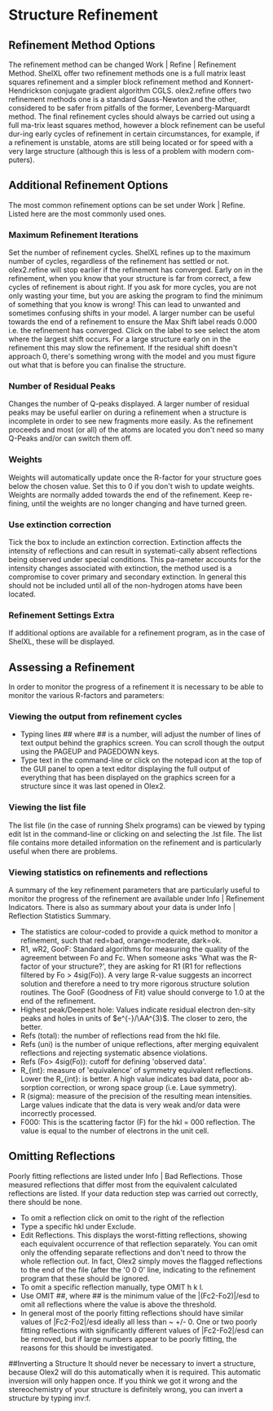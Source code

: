# Structure Refinement

## Refinement Method Options
The refinement method can be changed Work | Refine | Refinement Method. ShelXL offer two refinement methods one is a full matrix least squares refinement and a simpler block refinement method and Konnert-Hendrickson conjugate gradient algorithm CGLS. olex2.refine offers two refinement methods one is a standard Gauss-Newton and the other, considered to be safer from pitfalls of the former, Levenberg-Marquardt method.
The final refinement cycles should always be carried out using a full ma-trix least squares method, however a block refinement can be useful dur-ing early cycles of refinement in certain circumstances, for example, if a refinement is unstable, atoms are still being located or for speed with a very large structure (although this is less of a problem with modern com-puters).

## Additional Refinement Options
The most common refinement options can be set under Work | Refine. Listed here are the most commonly used ones.

### Maximum Refinement Iterations
Set the number of refinement cycles. ShelXL refines up to the maximum number of cycles, regardless of the refinement has settled or not. olex2.refine will stop earlier if the refinement has converged.
Early on in the refinement, when you know that your structure is far from correct, a few cycles of refinement is about right. If you ask for more cycles, you are not only wasting your time, but you are asking the program to find the minimum of something that you know is wrong! This can lead to unwanted and sometimes confusing shifts in your model.
A larger number can be useful towards the end of a refinement to ensure the Max Shift label   reads 0.000 i.e. the refinement has converged. Click on the label to see select the atom where the largest shift occurs. For a large structure early on in the refinement this may slow the refinement. If the residual shift doesn't approach 0, there's something wrong with the model and you must figure out what that is before you can finalise the structure.

### Number of Residual Peaks
Changes the number of Q-peaks displayed. A larger number of residual peaks may be useful earlier on during a refinement when a structure is incomplete in order to see new fragments more easily. As the refinement proceeds and most (or all) of the atoms are located you don't need so many Q-Peaks and/or can switch them off.

### Weights
Weights will automatically update once the R-factor for your structure goes below the chosen value. Set this to 0 if you don't wish to update weights.
Weights are normally added towards the end of the refinement. Keep re-fining, until the weights are no longer changing and have turned green.

### Use extinction correction
Tick the box to include an extinction correction.
Extinction affects the intensity of reflections and can result in systemati-cally absent reflections being observed under special conditions. This pa-rameter accounts for the intensity changes associated with extinction, the method used is a compromise to cover primary and secondary extinction. In general this should not be included until all of the non-hydrogen atoms have been located.

### Refinement Settings Extra
If additional options are available for a refinement program, as in the case of ShelXL, these will be displayed.

## Assessing a Refinement
In order to monitor the progress of a refinement it is necessary to be able to monitor the various R-factors and parameters:

### Viewing the output from refinement cycles
- Typing lines ## where ## is a number, will adjust the number of lines of text output behind the graphics screen. You can scroll though the output using the PAGEUP and PAGEDOWN keys.
- Type text in the command-line or click on the notepad icon   at the top of the GUI panel to open a text editor displaying the full output of everything that has been displayed on the graphics screen for a structure since it was last opened in Olex2.

### Viewing the list file
The list file (in the case of running Shelx programs) can be viewed by typing edit lst in the command-line or clicking on   and selecting the .lst file. The list file contains more detailed information on the refinement and is particularly useful when there are problems.

### Viewing statistics on refinements and reflections
A summary of the key refinement parameters that are particularly useful to monitor the progress of the refinement are available under Info | Refinement Indicators. There is also as summary about your data is under Info | Reflection Statistics Summary.
- The statistics are colour-coded to provide a quick method to monitor a refinement, such that red=bad, orange=moderate, dark=ok. 
- R1, wR2, GooF: Standard algorithms for measuring the quality of the agreement between Fo and Fc. When someone asks 'What was the R-factor of your structure?', they are asking for R1 (R1 for reflections filtered by Fo > 4sig(Fo)). A very large R-value suggests an incorrect solution and therefore a need to try more rigorous structure solution routines. The GooF (Goodness of Fit) value should converge to 1.0 at the end of the refinement.
- Highest peak/Deepest hole: Values indicate residual electron den-sity peaks and holes in units of $e^{-}/\AA^{3}$. The closer to zero, the better. 
- Refs (total): the number of reflections read from the hkl file.
- Refs (uni) is the number of unique reflections, after merging equivalent reflections and rejecting systematic absence violations. 
- Refs (Fo> 4sig(Fo)): cutoff for defining 'observed data'.
- R_{int}: measure of 'equivalence' of symmetry equivalent reflections. Lower the R_{int}: is better. A high value indicates bad data, poor ab-sorption correction, or wrong space group (i.e. Laue symmetry).
- R (sigma): measure of the precision of the resulting mean intensities. Large values indicate that the data is very weak and/or data were incorrectly processed.
- F000: This is the scattering factor (F) for the hkl = 000 reflection. The value is equal to the number of electrons in the unit cell.

## Omitting Reflections
Poorly fitting reflections are listed under Info | Bad Reflections. Those measured reflections that differ most from the equivalent calculated reflections are listed. If your data reduction step was carried out correctly, there should be none.
- To omit a reflection click on omit to the right of the reflection
- Type a specific hkl under Exclude.
- Edit Reflections. This displays the worst-fitting reflections, showing each equivalent occurrence of that reflection separately. You can omit only the offending separate reflections and don't need to throw the whole reflection out. In fact, Olex2 simply moves the flagged reflections to the end of the file (after the '0 0 0' line, indicating to the refinement program that these should be ignored.
- To omit a specific reflection manually, type OMIT h k l.
- Use OMIT \#\#, where \#\# is the minimum value of the |(Fc2-Fo2)|/esd to omit all reflections where the value is above the threshold.
- In general most of the poorly fitting reflections should have similar values of |Fc2-Fo2|/esd ideally all less than ~ +/- 0. One or two poorly fitting reflections with significantly different values of |Fc2-Fo2|/esd can be removed, but if large numbers appear to be poorly fitting, the reasons for this should be investigated.

##Inverting a Structure
It  should never be necessary to invert a  structure, because Olex2 will do this automatically when it is required. This automatic inversion will only happen once. If you think we got it wrong and the stereochemistry of your structure is definitely wrong, you can invert a structure by typing inv:f. 
